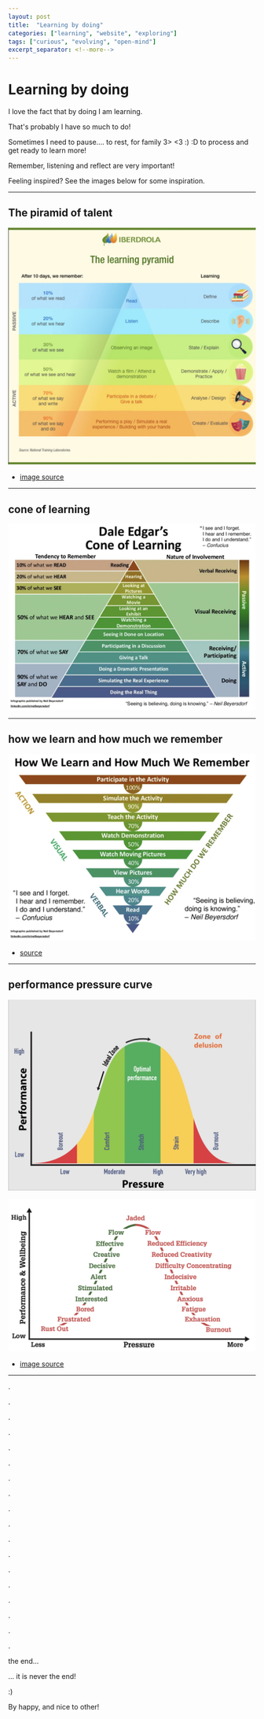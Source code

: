 ```yaml
---
layout: post
title:  "Learning by doing"
categories: ["learning", "website", "exploring"]
tags: ["curious", "evolving", "open-mind"]
excerpt_separator: <!--more-->
---
```


# Learning by doing

I love the fact that by doing I am learning.

That's probably I have so much to do!

Sometimes I need to pause.... to rest, for family 3> <3 :) :D to process and get ready to learn more!

Remember, listening and reflect are very important!

Feeling inspired? See the images below for <!--more--> some inspiration.

----

## The piramid of talent

![The piramid of talent](/assets/images/learning-by-doing/learning-pyramid.jpg)

* [image source](https://www.iberdrola.com/talent/learning-by-doing)


----

## cone of learning

![cone of learning](/assets/images/learning-by-doing/cone-of-learning.jpg)

---

## how we learn and how much we remember

![how-we-learn-and-how-much-we-remember](/assets/images/learning-by-doing/how-we-learn-and-how-much-we-remember.jpg)

* [source](https://www.slideshare.net/optimaltransformation/how-we-learn-48493561)

---

## performance pressure curve

![performance-pressure-curve](/assets/images/learning-by-doing/performance-pressure-curve.jpg)

![pressure-curve](/assets/images/learning-by-doing/pressure-curve.jpg "the pressure curve")

* [image source](https://delphis.org.uk/peak-performance/stress-and-the-pressure-performance-curve/)

----

.

.

.

.

.


.

.

.

.

.

.

.

.

.

.

.

.

.

the end...

... it is never the end!

:) 
 

By happy, and nice to other!
